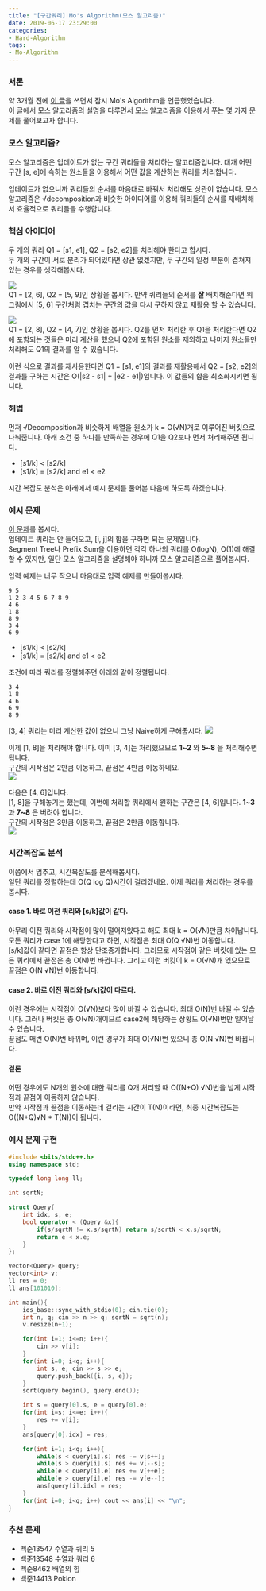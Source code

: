 ```yaml
---
title: "[구간쿼리] Mo's Algorithm(모스 알고리즘)"
date: 2019-06-17 23:29:00
categories:
- Hard-Algorithm
tags:
- Mo-Algorithm
---
```


### 서론
약 3개월 전에 [이 글](https://justicehui.github.io/medium-algorithm/2019/03/03/√Decomposition/)을 쓰면서 잠시 Mo's Algorithm을 언급했었습니다.<br>
이 글에서 모스 알고리즘의 설명을 다루면서 모스 알고리즘을 이용해서 푸는 몇 가지 문제를 풀어보고자 합니다.

### 모스 알고리즘?
모스 알고리즘은 업데이트가 없는 구간 쿼리들을 처리하는 알고리즘입니다. 대개 어떤 구간 [s, e]에 속하는 원소들을 이용해서 어떤 값을 계산하는 쿼리를 처리합니다.

업데이트가 없으니까 쿼리들의 순서를 마음대로 바꿔서 처리해도 상관이 없습니다. 모스 알고리즘은 √decomposition과 비슷한 아이디어를 이용해 쿼리들의 순서를 재배치해서 효율적으로 쿼리들을 수행합니다.

### 핵심 아이디어
두 개의 쿼리 Q1 = [s1, e1], Q2 = [s2, e2]를 처리해야 한다고 합시다.<br>
두 개의 구간이 서로 분리가 되어있다면 상관 없겠지만, 두 구간의 일정 부분이 겹쳐져 있는 경우를 생각해봅시다.

<img src = "https://i.imgur.com/Z2n1s7C.png"><br>
Q1 = [2, 6], Q2 = [5, 9]인 상황을 봅시다. 만약 쿼리들의 순서를 **잘** 배치해준다면 위 그림에서 [5, 6] 구간처럼 겹치는 구간의 값을 다시 구하지 않고 재활용 할 수 있습니다.

<img src = "https://i.imgur.com/W1E41s9.png"><br>
Q1 = [2, 8], Q2 = [4, 7]인 상황을 봅시다. Q2를 먼저 처리한 후 Q1을 처리한다면 Q2에 포함되는 것들은 미리 계산을 했으니 Q2에 포함된 원소를 제외하고 나머지 원소들만 처리해도 Q1의 결과를 알 수 있습니다.

이런 식으로 결과를 재사용한다면 Q1 = [s1, e1]의 결과를 재활용해서 Q2 = [s2, e2]의 결과를 구하는 시간은 O(|s2 - s1| + |e2 - e1|)입니다. 이 값들의 합을 최소화시키면 됩니다.

### 해법
먼저 √Decomposition과 비슷하게 배열을 원소가 k = O(√N)개로 이루어진 버킷으로 나눠줍니다. 아래 조건 중 하나를 만족하는 경우에 Q1을 Q2보다 먼저 처리해주면 됩니다.

* [s1/k] < [s2/k]
* [s1/k] = [s2/k] and e1 < e2

시간 복잡도 분석은 아래에서 예시 문제를 풀어본 다음에 하도록 하겠습니다.

### 예시 문제
[이 문제](icpc.me/11659)를 봅시다.<br>
업데이트 쿼리는 안 들어오고, [i, j]의 합을 구하면 되는 문제입니다.<br>
Segment Tree나 Prefix Sum을 이용하면 각각 하나의 쿼리를 O(logN), O(1)에 해결할 수 있지만, 일단 모스 알고리즘을 설명해야 하니까 모스 알고리즘으로 풀어봅시다.

입력 예제는 너무 작으니 마음대로 입력 예제를 만들어봅시다.
```
9 5
1 2 3 4 5 6 7 8 9
4 6
1 8
8 9
3 4
6 9
```
* [s1/k] < [s2/k]
* [s1/k] = [s2/k] and e1 < e2

조건에 따라 쿼리를 정렬해주면 아래와 같이 정렬됩니다.
```
3 4
1 8
4 6
6 9
8 9
```

[3, 4] 쿼리는 미리 계산한 값이 없으니 그냥 Naive하게 구해줍시다.
<img src = "https://i.imgur.com/3LzQXiY.png">

이제 [1, 8]을 처리해야 합니다. 이미 [3, 4]는 처리했으므로 **1~2** 와 **5~8** 을 처리해주면 됩니다.<br>
구간의 시작점은 2만큼 이동하고, 끝점은 4만큼 이동하네요.<br>
<img src = "https://i.imgur.com/oVzT1qP.png">

다음은 [4, 6]입니다.<br>
[1, 8]을 구해놓기는 했는데, 이번에 처리할 쿼리에서 원하는 구간은 [4, 6]입니다. **1~3** 과 **7~8** 은 버려야 합니다.<br>
구간의 시작점은 3만큼 이동하고, 끝점은 2만큼 이동합니다.<br>
<img src = "https://i.imgur.com/G5LYOWD.png">

### 시간복잡도 분석
이쯤에서 멈추고, 시간복잡도를 분석해봅시다.<br>
일단 쿼리를 정렬하는데 O(Q log Q)시간이 걸리겠네요. 이제 쿼리를 처리하는 경우를 봅시다.

#### case 1. 바로 이전 쿼리와 [s/k]값이 같다.
아무리 이전 쿼리와 시작점이 많이 떨어져있다고 해도 최대 k = O(√N)만큼 차이납니다. 모든 쿼리가 case 1에 해당한다고 하면, 시작점은 최대 O(Q √N)번 이동합니다.<br>
[s/k]값이 같다면 끝점은 항상 단조증가합니다. 그러므로 시작점이 같은 버킷에 있는 모든 쿼리에서 끝점은 총 O(N)번 바뀝니다. 그리고 이런 버킷이 k = O(√N)개 있으므로 끝점은 O(N √N)번 이동합니다.

#### case 2. 바로 이전 쿼리와 [s/k]값이 다르다.
이런 경우에는 시작점이 O(√N)보다 많이 바뀔 수 있습니다. 최대 O(N)번 바뀔 수 있습니다. 그러나 버킷은 총 O(√N)개이므로 case2에 해당하는 상황도 O(√N)번만 일어날 수 있습니다.<br>
끝점도 매번 O(N)번 바뀌며, 이런 경우가 최대 O(√N)번 있으니 총 O(N √N)번 바뀝니다.

#### 결론
어떤 경우에도 N개의 원소에 대한 쿼리를 Q개 처리할 때 O((N+Q) √N)번을 넘게 시작점과 끝점이 이동하지 않습니다.<br>
만약 시작점과 끝점을 이동하는데 걸리는 시간이 T(N)이라면, 최종 시간복잡도는 O((N+Q)√N * T(N))이 됩니다.

### 예시 문제 구현
```cpp
#include <bits/stdc++.h>
using namespace std;

typedef long long ll;

int sqrtN;

struct Query{
	int idx, s, e;
	bool operator < (Query &x){
		if(s/sqrtN != x.s/sqrtN) return s/sqrtN < x.s/sqrtN;
		return e < x.e;
	}
};

vector<Query> query;
vector<int> v;
ll res = 0;
ll ans[101010];

int main(){
	ios_base::sync_with_stdio(0); cin.tie(0);
	int n, q; cin >> n >> q; sqrtN = sqrt(n);
	v.resize(n+1);

	for(int i=1; i<=n; i++){
		cin >> v[i];
	}
	for(int i=0; i<q; i++){
		int s, e; cin >> s >> e;
		query.push_back({i, s, e});
	}
	sort(query.begin(), query.end());

	int s = query[0].s, e = query[0].e;
	for(int i=s; i<=e; i++){
		res += v[i];
	}
	ans[query[0].idx] = res;

	for(int i=1; i<q; i++){
		while(s < query[i].s) res -= v[s++];
		while(s > query[i].s) res += v[--s];
		while(e < query[i].e) res += v[++e];
		while(e > query[i].e) res -= v[e--];
		ans[query[i].idx] = res;
	}
	for(int i=0; i<q; i++) cout << ans[i] << "\n";
}
```

### 추천 문제
* 백준13547 수열과 쿼리 5
* 백준13548 수열과 쿼리 6
* 백준8462 배열의 힘
* 백준14413 Poklon
